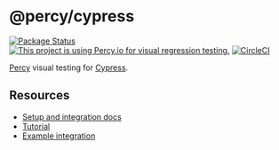 # @percy/cypress

[![Package Status](https://img.shields.io/npm/v/@percy/cypress.svg)](https://www.npmjs.com/package/@percy/cypress) [![This project is using Percy.io for visual regression testing.](https://percy.io/static/images/percy-badge.svg)](https://percy.io/percy/percy-cypress) [![CircleCI](https://circleci.com/gh/percy/percy-cypress.svg?style=svg)](https://circleci.com/gh/percy/percy-cypress)

[Percy](https://percy.io) visual testing for [Cypress](https://www.cypress.io).

## Resources

* [Setup and integration docs](https://docs.percy.io/docs/cypress)
* [Tutorial](https://docs.percy.io/docs/cypress-tutorial)
* [Example integration](https://github.com/percy/example-percy-cypress)
